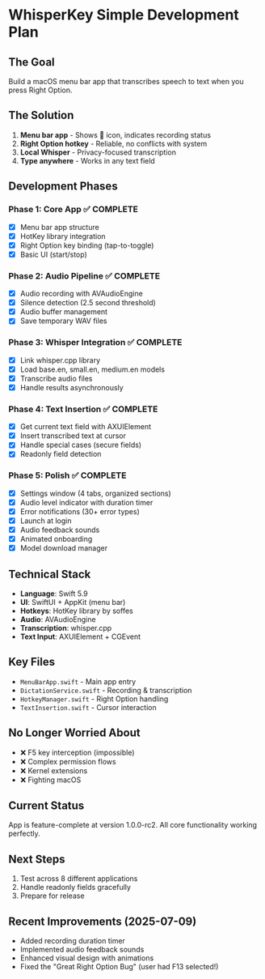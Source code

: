 # WhisperKey Simple Development Plan

## The Goal
Build a macOS menu bar app that transcribes speech to text when you press Right Option.

## The Solution
1. **Menu bar app** - Shows 🎤 icon, indicates recording status
2. **Right Option hotkey** - Reliable, no conflicts with system
3. **Local Whisper** - Privacy-focused transcription
4. **Type anywhere** - Works in any text field

## Development Phases

### Phase 1: Core App ✅ COMPLETE
- [x] Menu bar app structure
- [x] HotKey library integration  
- [x] Right Option key binding (tap-to-toggle)
- [x] Basic UI (start/stop)

### Phase 2: Audio Pipeline ✅ COMPLETE
- [x] Audio recording with AVAudioEngine
- [x] Silence detection (2.5 second threshold)
- [x] Audio buffer management
- [x] Save temporary WAV files

### Phase 3: Whisper Integration ✅ COMPLETE
- [x] Link whisper.cpp library
- [x] Load base.en, small.en, medium.en models
- [x] Transcribe audio files
- [x] Handle results asynchronously

### Phase 4: Text Insertion ✅ COMPLETE
- [x] Get current text field with AXUIElement
- [x] Insert transcribed text at cursor
- [x] Handle special cases (secure fields)
- [x] Readonly field detection

### Phase 5: Polish ✅ COMPLETE
- [x] Settings window (4 tabs, organized sections)
- [x] Audio level indicator with duration timer
- [x] Error notifications (30+ error types)
- [x] Launch at login
- [x] Audio feedback sounds
- [x] Animated onboarding
- [x] Model download manager

## Technical Stack
- **Language**: Swift 5.9
- **UI**: SwiftUI + AppKit (menu bar)
- **Hotkeys**: HotKey library by soffes
- **Audio**: AVAudioEngine
- **Transcription**: whisper.cpp
- **Text Input**: AXUIElement + CGEvent

## Key Files
- `MenuBarApp.swift` - Main app entry
- `DictationService.swift` - Recording & transcription
- `HotkeyManager.swift` - Right Option handling
- `TextInsertion.swift` - Cursor interaction

## No Longer Worried About
- ❌ F5 key interception (impossible)
- ❌ Complex permission flows
- ❌ Kernel extensions
- ❌ Fighting macOS

## Current Status
App is feature-complete at version 1.0.0-rc2. All core functionality working perfectly.

## Next Steps
1. Test across 8 different applications
2. Handle readonly fields gracefully
3. Prepare for release

## Recent Improvements (2025-07-09)
- Added recording duration timer
- Implemented audio feedback sounds
- Enhanced visual design with animations
- Fixed the "Great Right Option Bug" (user had F13 selected!)